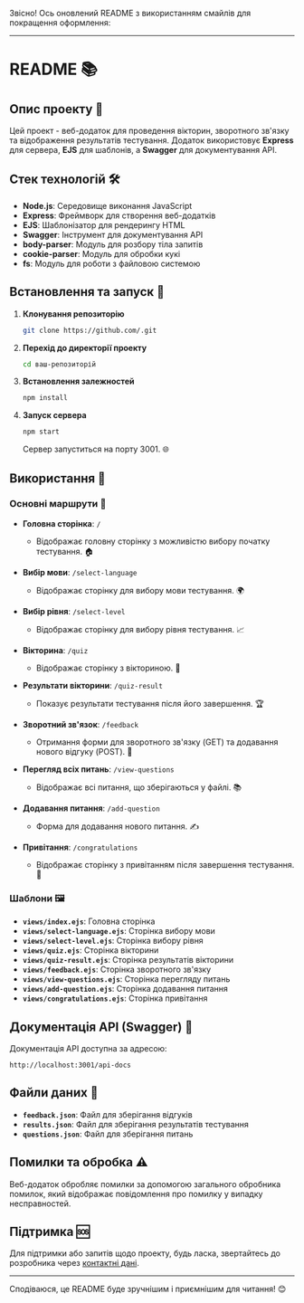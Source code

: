 Звісно! Ось оновлений README з використанням смайлів для покращення оформлення:

---

# README 📚

## Опис проекту 🌟

Цей проект - веб-додаток для проведення вікторин, зворотного зв'язку та відображення результатів тестування. Додаток використовує **Express** для сервера, **EJS** для шаблонів, а **Swagger** для документування API.

## Стек технологій 🛠️

- **Node.js**: Середовище виконання JavaScript
- **Express**: Фреймворк для створення веб-додатків
- **EJS**: Шаблонізатор для рендерингу HTML
- **Swagger**: Інструмент для документування API
- **body-parser**: Модуль для розбору тіла запитів
- **cookie-parser**: Модуль для обробки кукі
- **fs**: Модуль для роботи з файловою системою

## Встановлення та запуск 🚀

1. **Клонування репозиторію**

   ```bash
   git clone https://github.com/.git
   ```

2. **Перехід до директорії проекту**

   ```bash
   cd ваш-репозиторій
   ```

3. **Встановлення залежностей**

   ```bash
   npm install
   ```

4. **Запуск сервера**

   ```bash
   npm start
   ```

   Сервер запуститься на порту 3001. 🌐

## Використання 📝

### Основні маршрути 🚦

- **Головна сторінка**: `/`
  - Відображає головну сторінку з можливістю вибору початку тестування. 🏠

- **Вибір мови**: `/select-language`
  - Відображає сторінку для вибору мови тестування. 🌍

- **Вибір рівня**: `/select-level`
  - Відображає сторінку для вибору рівня тестування. 📈

- **Вікторина**: `/quiz`
  - Відображає сторінку з вікториною. 🧠

- **Результати вікторини**: `/quiz-result`
  - Показує результати тестування після його завершення. 🏆

- **Зворотний зв'язок**: `/feedback`
  - Отримання форми для зворотного зв'язку (GET) та додавання нового відгуку (POST). 💬

- **Перегляд всіх питань**: `/view-questions`
  - Відображає всі питання, що зберігаються у файлі. 📚

- **Додавання питання**: `/add-question`
  - Форма для додавання нового питання. ✍️

- **Привітання**: `/congratulations`
  - Відображає сторінку з привітанням після завершення тестування. 🎉

### Шаблони 🖼️

- **`views/index.ejs`**: Головна сторінка
- **`views/select-language.ejs`**: Сторінка вибору мови
- **`views/select-level.ejs`**: Сторінка вибору рівня
- **`views/quiz.ejs`**: Сторінка вікторини
- **`views/quiz-result.ejs`**: Сторінка результатів вікторини
- **`views/feedback.ejs`**: Сторінка зворотного зв'язку
- **`views/view-questions.ejs`**: Сторінка перегляду питань
- **`views/add-question.ejs`**: Сторінка додавання питання
- **`views/congratulations.ejs`**: Сторінка привітання

## Документація API (Swagger) 📖

Документація API доступна за адресою:

```
http://localhost:3001/api-docs
```

## Файли даних 📁

- **`feedback.json`**: Файл для зберігання відгуків
- **`results.json`**: Файл для зберігання результатів тестування
- **`questions.json`**: Файл для зберігання питань

## Помилки та обробка ⚠️

Веб-додаток обробляє помилки за допомогою загального обробника помилок, який відображає повідомлення про помилку у випадку несправностей.

## Підтримка 🆘

Для підтримки або запитів щодо проекту, будь ласка, звертайтесь до розробника через [контактні дані](#).

---

Сподіваюся, це README буде зручнішим і приємнішим для читання! 😊
